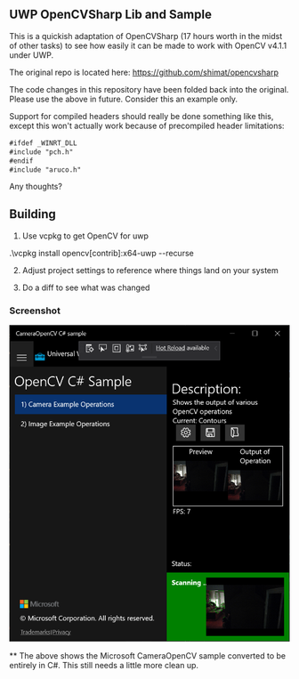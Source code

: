 ## UWP OpenCVSharp Lib and Sample

This is a quickish adaptation of OpenCVSharp (17 hours worth in the midst of other tasks) to see how easily it can be made to work with OpenCV v4.1.1 under UWP.

The original repo is located here: https://github.com/shimat/opencvsharp

The code changes in this repository have been folded back into the original.  Please use the above in future. Consider this an example only.

Support for compiled headers should really be done something like this, except this won't actually work because of precompiled header limitations:

```
#ifdef _WINRT_DLL
#include "pch.h"
#endif
#include "aruco.h"
```

Any thoughts?

## Building

1. Use vcpkg to get OpenCV for uwp

.\vcpkg install opencv[contrib]:x64-uwp --recurse

2. Adjust project settings to reference where things land on your system

3. Do a diff to see what was changed

### Screenshot
![Screenshot](https://github.com/Noemata/OCVSharpTest/raw/master/Screenshot.png)

** The above shows the Microsoft CameraOpenCV sample converted to be entirely in C#.  This still needs a little more clean up.
